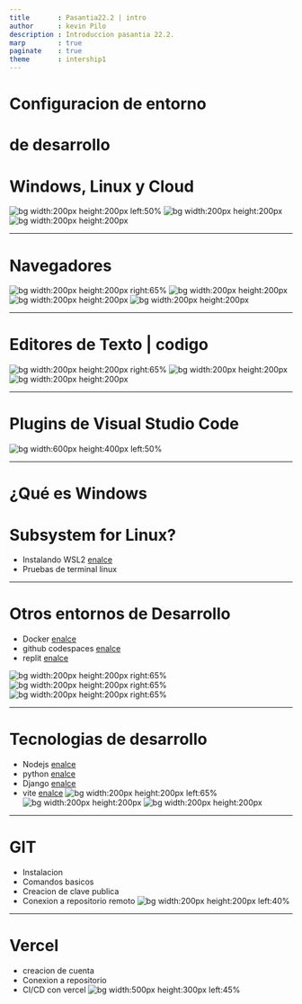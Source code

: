 ```yaml
---
title       : Pasantia22.2 | intro
author      : kevin Pilo
description : Introduccion pasantia 22.2.
marp        : true
paginate    : true
theme       : intership1 
---
```

# Configuracion de entorno 
# de desarrollo 
# Windows, Linux y Cloud

![bg width:200px height:200px left:50% ](https://1000logos.net/wp-content/uploads/2017/03/LINUX-LOGO.png)
![bg width:200px height:200px](https://www.pngall.com/wp-content/uploads/2016/06/Microsoft-Windows-1.png)
![bg width:200px height:200px](https://i.pinimg.com/originals/7d/32/c6/7d32c6a963d45d62b7cc2a70e2b72a2a.png)










---
# Navegadores

![bg width:200px height:200px right:65% ](https://2.bp.blogspot.com/-APZXDZNgViM/U5irMwEZMXI/AAAAAAAABSI/RLGqdSICwTM/s1600/canary-logo.png)
![bg width:200px height:200px](https://i0.wp.com/img.talkandroid.com/uploads/2015/04/Chrome_Dev_Channel_For_Android_Large_Icon.png?fit=512%2C512&ssl=1g)
![bg  width:200px height:200px](https://pngimg.com/uploads/firefox/firefox_PNG48.png)
![bg width:200px height:200px](https://logopng.com.br/logos/edge-105.png)











---
# Editores de Texto | codigo

![bg width:200px height:200px right:65% ](https://user-images.githubusercontent.com/674621/71187801-14e60a80-2280-11ea-94c9-e56576f76baf.png)
![bg width:200px height:200px](https://logonoid.com/images/webstorm-logo.png)
![bg width:200px height:200px](https://www.think-self.com/wp-content/uploads/2018/04/atom-logo.png)



---
# Plugins de Visual Studio Code
![bg width:600px height:400px left:50% ](https://code.visualstudio.com/opengraphimg/opengraph-home.png)










---
# ¿Qué es Windows 
# Subsystem for Linux?

- Instalando WSL2 [enalce](https://docs.microsoft.com/en-us/windows/wsl/about)
- Pruebas de terminal linux







---
# Otros entornos de Desarrollo
- Docker [enalce](https://www.docker.com/)
- github codespaces [enalce](https://github.com/features/codespaces/signup)
- replit [enalce](https://replit.com/)

![bg width:200px height:200px right:65% ](https://www.venafi.com/sites/default/files/content/body/Docker_Logo.png)
![bg width:200px height:200px right:65% ](https://www.vippng.com/png/full/395-3953088_repl-it-ancient-asian-peace-symbol.png)
![bg width:200px height:200px right:65% ](https://pngimg.com/uploads/github/github_PNG20.png)



---
# Tecnologias de desarrollo
- Nodejs [enalce](https://nodejs.org/en/)
- python [enalce](https://www.python.org/)
- Django [enalce](https://www.djangoproject.com/)
- vite [enalce](https://vitejs.dev/)
![bg width:200px height:200px left:65% ](https://assets-global.website-files.com/5d9bc5d562ffc2869b470941/5e20cb3c0b667ba8c8e07571_icon-node--tech.png)
![bg width:200px height:200px](https://upload.wikimedia.org/wikipedia/commons/thumb/c/c3/Python-logo-notext.svg/1200px-Python-logo-notext.svg.png)
![bg width:200px height:200px](https://icon-library.com/images/django-icon/django-icon-0.jpg)

---
# GIT
- Instalacion
- Comandos basicos
- Creacion de clave publica
- Conexion a repositorio remoto
![bg width:200px height:200px left:40%](https://cdn.freebiesupply.com/logos/large/2x/git-icon-logo-png-transparent.png)

---




# Vercel
 - creacion de cuenta
 - Conexion a repositorio
 - CI/CD con vercel
![bg width:500px height:300px left:45%](https://logovtor.com/wp-content/uploads/2020/10/vercel-inc-logo-vector.png)

